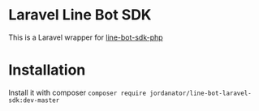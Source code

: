 # **Laravel Line Bot SDK**

This is a Laravel wrapper for [line-bot-sdk-php](https://github.com/line/line-bot-sdk-php)
 
 # Installation
 Install it with composer
 `composer require jordanator/line-bot-laravel-sdk:dev-master`